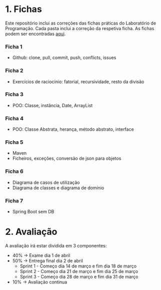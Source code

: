 # 1. Fichas

Este repositório inclui as correções das fichas práticas do Laboratório de Programação. Cada pasta inclui a correção da respetiva ficha. As fichas podem ser encontradas [aqui](https://uporto-my.sharepoint.com/:f:/g/personal/up202003557_up_pt/EnR8LE2dG6VEvlpe3QuZ2usBHUpMFyjq5A2oDr1lCv03fA).

### Ficha 1
- Github: clone, pull, commit, push, conflicts, issues 

### Ficha 2
- Exercícios de raciocínio: fatorial, recursividade, resto da divisão


### Ficha 3
- POO: Classe, instância, Date, ArrayList


### Ficha 4
- POO: Classe Abstrata, herança, método abstrato, interface


### Ficha 5
- Maven
- Ficheiros, exceções, conversão de json para objetos

### Ficha 6
- Diagrama de casos de utilização
- Diagrama de classes e diagrama de dominio

### Ficha 7
- Spring Boot sem DB



# 2. Avaliação

A avaliação irá estar dividida em 3 componentes:
- 40% -> Exame dia 1 de abril
- 50% -> Entrega final dia 2 de abril
    - Sprint 1 - Começo dia 14 de março e fim dia 18 de março
    - Sprint 2 - Começo dia 21 de março e fim dia 25 de março
    - Sprint 3 - Começo dia 28 de março e fim dia 31 de março
- 10% -> Avaliação continua
